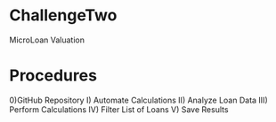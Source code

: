 # ChallengeTwo
MicroLoan Valuation

# Procedures
0)GitHub Repository
I) Automate Calculations
II) Analyze Loan Data
III) Perform Calculations
IV) Filter List of Loans
V) Save Results
